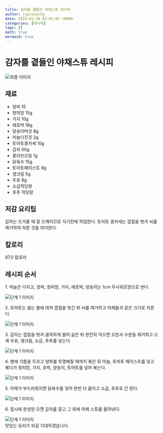 ```yaml
---
title: 감자를 곁들인 야채스튜 레시피
author: jjprojectg
date: 2024-01-29 03:01:01 +0000
categories: [레시피]
tags: []
math: true
mermaid: true
---
```

<meta name="og:type" content="website"/>
<meta charset="UTF-8"/>
<div class="header">
  <h1>감자를 곁들인 야채스튜 레시피</h1>
</div>

<div class="container my-4">
  <div class="row">
    <div class="col-12 col-md-6">
      <div class="recipe-image">
        <img src="http://www.foodsafetykorea.go.kr/uploadimg/20141117/20141117053542_1416213342038.jpg" class="step-image" alt="최종 이미지"/>
      </div>
    </div>
    <div class="col-12 col-md-6">
      <div class="ingredients">
        <h2>재료</h2>
        <ul class="card">
          <li> 양파 15 </li>
          <li>  청피망 15g </li>
          <li>  가지 10g </li>
          <li>  애호박 18g </li>
          <li>  양송이버섯 8g </li>
          <li>  마늘다진것 2g </li>
          <li>  토마토콩카세 10g </li>
          <li>  감자 50g </li>
          <li>  올리브오일 1g </li>
          <li>  닭육수 15g </li>
          <li>  토마토페이스트 8g </li>
          <li>  생크림 5g </li>
          <li>  우유 8g </li>
          <li>  소금적당량 </li>
          <li>  후추 적당량 </li>
</ul>
      </div>
    </div>
    <div class="col-12 col-md-6">
      <div class="ingredients">
        <h2>저감 요리팁</h2>
        <div class="card"> 
          <p>
            감자는 뜨거울 때 잘 으깨지므로 식기전에 작업한다. 토마토 콩카세는 껍질을 벗겨 씨를 제거하여 자른 것을 의미한다.
          </p>
        </div>
      </div>
      <div class="ingredients">
        <h2>칼로리</h2>
        <div class="card"> 
          <p>
            87.0 칼로리
          </p>
        </div>
      </div>
    </div>
  </div>

  <h2 class="my-4">레시피 순서</h2>
  <div class="card recipe-card">
    <div class="card-body recipe-step">
      <p class="card-text step-description">1. 마늘은 다지고, 양파, 청피망, 가지, 애호박, 양송이는 1cm 주사위모양으로 썬다.</p>
      <img src="http://www.foodsafetykorea.go.kr/uploadimg/cook/907-1.jpg" alt="단계 1 이미지" class="step-image"/>
    </div>
  </div>
  <div class="card recipe-card">
    <div class="card-body recipe-step">
      <p class="card-text step-description">2. 토마토는 끓는 물에 데쳐 껍질을 벗긴 뒤 씨를 제거하고 야채들과 같은 크기로 자른다.</p>
      <img src="http://www.foodsafetykorea.go.kr/uploadimg/cook/907-2.jpg" alt="단계 1 이미지" class="step-image"/>
    </div>
  </div>
  <div class="card recipe-card">
    <div class="card-body recipe-step">
      <p class="card-text step-description">3. 감자는 껍질을 벗겨 큼직하게 썰어 삶은 뒤 완전히 익으면 오븐서 수분을 제거하고 으깨 우유, 생크림, 소금, 후추를 넣는다.</p>
      <img src="http://www.foodsafetykorea.go.kr/uploadimg/cook/907-3.jpg" alt="단계 1 이미지" class="step-image"/>
    </div>
  </div>
  <div class="card recipe-card">
    <div class="card-body recipe-step">
      <p class="card-text step-description">4. 팬에 기름을 두르고 양파를 투명해질 때까지 볶은 뒤 마늘, 토마토 페이스트를 넣고 볶다가 청피망, 가지, 호박, 양송이, 토마토를 넣어 볶는다.</p>
      <img src="http://www.foodsafetykorea.go.kr/uploadimg/cook/907-4.jpg" alt="단계 1 이미지" class="step-image"/>
    </div>
  </div>
  <div class="card recipe-card">
    <div class="card-body recipe-step">
      <p class="card-text step-description">5. 야채가 부드러워지면 닭육수를 넣어 한번 더 끓이고 소금, 후추로 간 한다.</p>
      <img src="http://www.foodsafetykorea.go.kr/uploadimg/cook/907-5.jpg" alt="단계 1 이미지" class="step-image"/>
    </div>
  </div>
  <div class="card recipe-card">
    <div class="card-body recipe-step">
      <p class="card-text step-description">6. 접시에 완성된 으깬 감자를 깔고 그 위에 야채 스튜를 올려낸다.</p>
      <img src="http://www.foodsafetykorea.go.kr/uploadimg/cook/907-6.jpg" alt="단계 1 이미지" class="step-image"/>
    </div>
  </div>

</div>
맛있는 요리가 되길 기대하겠습니다.
